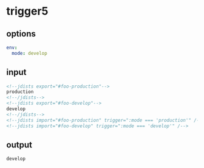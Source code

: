 # trigger5

## options

```yaml
env:
  mode: develop
```

## input

```html
<!--jdists export="#foo-production"-->
production
<!--/jdists-->
<!--jdists export="#foo-develop"-->
develop
<!--/jdists-->
<!--jdists import="#foo-production" trigger=":mode === 'production'" /-->
<!--jdists import="#foo-develop" trigger=":mode === 'develop'" /-->
```

<!--jdists import="#foo" /-->

## output

```html
develop
```